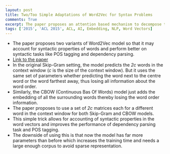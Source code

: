 ```yaml
---
layout: post
title: Two/Too Simple Adaptations of Word2Vec for Syntax Problems
comments: True
excerpt: The paper proposes an attention based mechanism to decompose the problem of Natural Language Inference (NLI) into parallelizable subproblems
tags: ['2015', 'ACL 2015', ACL, AI, Embedding, NLP, Word Vectors]
---
```


* The paper proposes two variants of Word2Vec model so that it may account for syntactic properties of words and perform better on syntactic tasks like POS tagging and dependency parsing.
* [Link to the paper](http://www.cs.cmu.edu/~lingwang/papers/naacl2015.pdf)
* In the original Skip-Gram setting, the model predicts the *2c* words in the context window (*c* is the size of the context window). But it uses the same set of parameters whether predicting the word next to the centre word or the word farthest away, thus losing all information about the word order.
* Similarly, the CBOW (Continuous Bas Of Words) model just adds the embedding of all the surrounding words thereby losing the word order information.
* The paper proposes to use a set of *2c* matrices each for a different word in the context window for both Skip-Gram and CBOW models. 
* This simple trick allows for accounting of syntactic properties in the word vectors and improves the performance of dependency parsing task and POS tagging.
* The downside of using this is that now the model has far more parameters than before which increases the training time and needs a large enough corpus to avoid sparse representation.